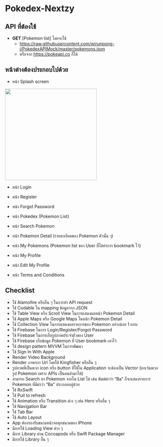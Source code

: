 # Pokedex-Nextzy

## API ที่ต้องใช้

- **GET** [Pokemon list] โดยจะใช้
  - https://raw.githubusercontent.com/wirunpong-j/PokedexAPIMock/master/pokemons.json 
  - หรือจาก https://pokeapi.co ก็ได้

## หน้าต่างต้องประกอบไปด้วย

- หน้า Splash screen
<img src="https://raw.githubusercontent.com/wirunpong-j/Pokedex-Nextzy/master/Resource/splashscreen.gif" width="300">

- หน้า Login

- หน้า Register

- หน้า Forgot Password

- หน้า Pokedex (Pokemon List)

- หน้า Search Pokemon

- หน้า Pokemon Detail (รายละเอียดของ Pokemon ตัวนั้น ๆ)

- หน้า My Pokemons (Pokemon list ของ User ที่ได้ทำการ bookmark ไว้)

- หน้า My Profile

- หน้า Edit My Profile

- หน้า Terms and Conditions

##  Checklist

- ใช้ Alamofire หรืออื่น ๆ ในการทำ API request
- ใช้ Codable ใน mapping ข้อมูลจาก JSON
- ใช้ Table View หรือ Scroll View ในการแสดงผลหน้า Pokemon Detail
- ใช้ Apple Maps หรือ Google Maps ในหน้า Pokemon Detail
- ใช้ Collection View ในการแสดงผลรายการของ Pokemon อย่างน้อย 1 แบบ
- ใช้ Firebase ในการ Login/Register/Forgot Password
- ใช้ Firebase ในการเก็บรูปภาพประจำตัวของ User
- ใช้ Firebase เก็บข้อมูล Pokemon ที่ User bookmark เอาไว้
- ใช้ design pattern MVVM ในการพัฒนา
- ใช้ Sign In With Apple
- Render Video Background
- Render ภาพจาก Url โดยใช้ Kingfisher หรืออื่น ๆ
- รูปภาพที่เป็นพวก icon หรือ button ที่ใช้ใน Application จะต้องเป็น Vector (ยกเว้นพวกรูป Pokemon เพราะ APIs เป็นคนส่งมาให้)
- สามารถ Search หา Pokemon จากใน List ได้ เช่น พิมพ์คำว่า “Ba” ก็จะแสดงรายการ Pokemon ที่มีคำว่า “Ba” ประกอบอยู่ด้วย
- ใช้ RxSwift
- ใช้ Pull to refresh
- ใช้ Animation หรือ Transition ต่าง ๆ เช่น Hero หรืออื่น ๆ
- ใช้ Navigation Bar
- ใช้ Tab Bar
- ใช้ Auto Layout
- App ต้องรองรับขนาดหน้าจอทุกขนาดของ iPhone
- มีการใช้ Loading View ต่าง ๆ
- มีการ Library ผ่าน Cocoapods หรือ Swift Package Manager
- มีการใช้ Library อื่น ๆ
